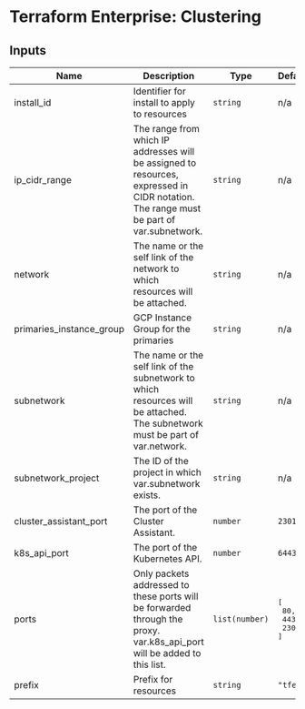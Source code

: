 # Terraform Enterprise: Clustering

## Inputs

| Name | Description | Type | Default | Required |
|------|-------------|------|---------|:-----:|
| install\_id | Identifier for install to apply to resources | `string` | n/a | yes |
| ip\_cidr\_range | The range from which IP addresses will be assigned to resources, expressed in CIDR notation. The range must be part of var.subnetwork. | `string` | n/a | yes |
| network | The name or the self link of the network to which resources will be attached. | `string` | n/a | yes |
| primaries\_instance\_group | GCP Instance Group for the primaries | `string` | n/a | yes |
| subnetwork | The name or the self link of the subnetwork to which resources will be attached. The subnetwork must be part of var.network. | `string` | n/a | yes |
| subnetwork\_project | The ID of the project in which var.subnetwork exists. | `string` | n/a | yes |
| cluster\_assistant\_port | The port of the Cluster Assistant. | `number` | `23010` | no |
| k8s\_api\_port | The port of the Kubernetes API. | `number` | `6443` | no |
| ports | Only packets addressed to these ports will be forwarded through the proxy. var.k8s\_api\_port will be added to this list. | `list(number)` | <pre>[<br>  80,<br>  443,<br>  23010<br>]</pre> | no |
| prefix | Prefix for resources | `string` | `"tfe-"` | no |

